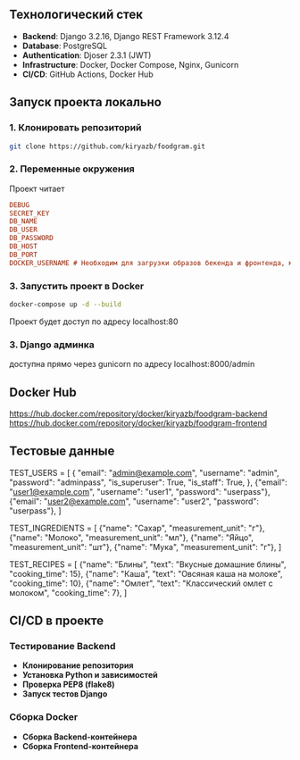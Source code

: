 ## **Технологический стек**
- **Backend**: Django 3.2.16, Django REST Framework 3.12.4
- **Database**: PostgreSQL
- **Authentication**: Djoser 2.3.1 (JWT)
- **Infrastructure**: Docker, Docker Compose, Nginx, Gunicorn
- **CI/CD**: GitHub Actions, Docker Hub


## **Запуск проекта локально**

### **1. Клонировать репозиторий**
```sh
git clone https://github.com/kiryazb/foodgram.git
```
### **2. Переменные окружения**
Проект читает
```ini
DEBUG
SECRET_KEY
DB_NAME
DB_USER
DB_PASSWORD
DB_HOST
DB_PORT
DOCKER_USERNAME # Необходим для загрузки образов бекенда и фронтенда, можно указать мой (kiryazb)
```
### **3. Запустить проект в Docker**
```sh
docker-compose up -d --build
```
Проект будет доступ по адресу localhost:80
### **3. Django админка**
доступна прямо через gunicorn по адресу localhost:8000/admin

## **Docker Hub**
https://hub.docker.com/repository/docker/kiryazb/foodgram-backend
https://hub.docker.com/repository/docker/kiryazb/foodgram-frontend

## **Тестовые данные**
TEST_USERS = [
    {
        "email": "admin@example.com",
        "username": "admin",
        "password": "adminpass",
        "is_superuser": True,
        "is_staff": True,
    },
    {"email": "user1@example.com", "username": "user1", "password": "userpass"},
    {"email": "user2@example.com", "username": "user2", "password": "userpass"},
]

TEST_INGREDIENTS = [
    {"name": "Сахар", "measurement_unit": "г"},
    {"name": "Молоко", "measurement_unit": "мл"},
    {"name": "Яйцо", "measurement_unit": "шт"},
    {"name": "Мука", "measurement_unit": "г"},
]

TEST_RECIPES = [
    {"name": "Блины", "text": "Вкусные домашние блины", "cooking_time": 15},
    {"name": "Каша", "text": "Овсяная каша на молоке", "cooking_time": 10},
    {"name": "Омлет", "text": "Классический омлет с молоком", "cooking_time": 7},
]

## **CI/CD в проекте**

### **Тестирование Backend**
- **Клонирование репозитория**
- **Установка Python и зависимостей**
- **Проверка PEP8 (flake8)**
- **Запуск тестов Django**

### **Сборка Docker**
- **Сборка Backend-контейнера**
- **Сборка Frontend-контейнера**
